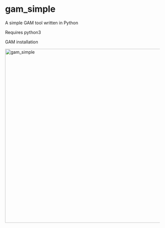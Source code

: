# gam_simple
A simple GAM tool written in Python

Requires python3

GAM installation

<img width="564" alt="gam_simple" src="https://user-images.githubusercontent.com/9014338/82368749-c83b6280-99ca-11ea-8363-b30892c98ec9.png">
